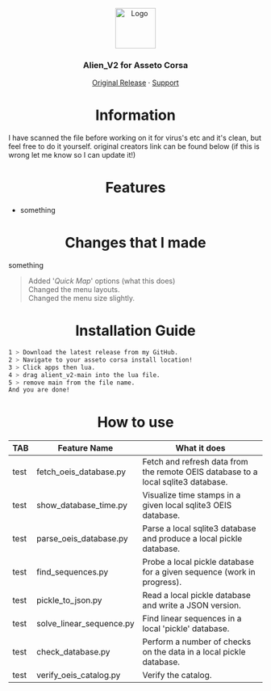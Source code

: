 <br />
<div align="center">
  <a href="https://github.com/othneildrew/Best-README-Template">
    <img src="https://github.com/othneildrew/Best-README-Template/blob/master/images/logo.png?raw=true" alt="Logo" width="80" height="80">
  </a>

  <h3 align="center">Alien_V2 for Asseto Corsa</h3>

  <p align="center">
    <a href="https://www.unknowncheats.me/forum/other-games/511184-assetto-corsa-alien-torque-grip-downforce.html">Original Release</a>
    ·
    <a href="https://discord.gg/WHHsDjm73Y">Support</a>
  </p>
</div>

<h1 align="center">Information</a></h1>

I have scanned the file before working on it for virus's etc and it's clean, but feel free to do it yourself. original creators link can be found below (if this is wrong let me know so I can update it!)

<h1 align="center">Features </a></h1>  

+ something

<h1 align="center">Changes that I made</a></h1>

something

>Added '*Quick Map*' options (what this does)  
>Changed the menu layouts.  
>Changed the menu size slightly.  

<h1 align="center">Installation Guide</a></h1> 

   ```sh
   1 > Download the latest release from my GitHub.
   2 > Navigate to your asseto corsa install location!
   3 > Click apps then lua.
   4 > drag alient_v2-main into the lua file.
   5 > remove main from the file name.
   And you are done!
   ``` 

<h1 align="center">How to use</a></h1>    

TAB | Feature Name                          |  What it does
--------------|-----------------------------------|------------------------------------------------------------------------------------
test|fetch_oeis_database.py            |  Fetch and refresh data from the remote OEIS database to a local sqlite3 database.
test|show_database_time.py             |  Visualize time stamps in a given local sqlite3 OEIS database.
test|parse_oeis_database.py            |  Parse a local sqlite3 database and produce a local pickle database.
test|find_sequences.py                 |  Probe a local pickle database for a given sequence (work in progress).
test|pickle_to_json.py                 |  Read a local pickle database and write a JSON version.
test|solve_linear_sequence.py          |  Find linear sequences in a local 'pickle' database.
test|check_database.py                 |  Perform a number of checks on the data in a local pickle database.
test|verify_oeis_catalog.py            |  Verify the catalog.
